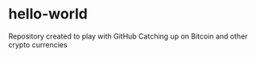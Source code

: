# hello-world
Repository created to play with GitHub
Catching up on Bitcoin and other crypto currencies
